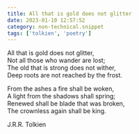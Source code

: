 ```yaml
---
title: All that is gold does not glitter
date: 2023-01-10 12:57:52
category: non-technical.snippet
tags: ['tolkien', 'poetry']
---
```


All that is gold does not glitter,  
Not all those who wander are lost;  
The old that is strong does not wither,  
Deep roots are not reached by the frost.

From the ashes a fire shall be woken,  
A light from the shadows shall spring;  
Renewed shall be blade that was broken,  
The crownless again shall be king.

J.R.R. Tolkien
